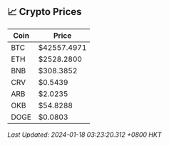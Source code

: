 ## 📈 Crypto Prices

| Coin | Price |
| ---- | ----- |
| BTC | $42557.4971 |
| ETH | $2528.2800 |
| BNB | $308.3852 |
| CRV | $0.5439 |
| ARB | $2.0235 |
| OKB | $54.8288 |
| DOGE | $0.0803 |

_Last Updated: 2024-01-18 03:23:20.312 +0800 HKT_
